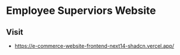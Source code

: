 # Employee Superviors Website 

## Visit

-   https://e-commerce-website-frontend-next14-shadcn.vercel.app/

